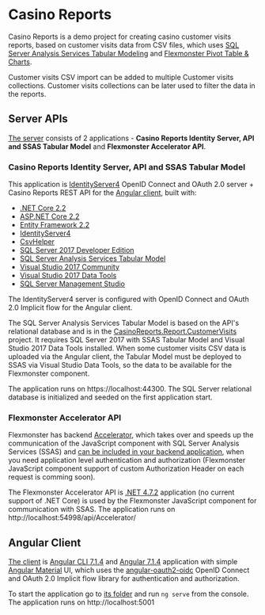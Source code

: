 # Casino Reports

Casino Reports is a demo project for creating casino customer visits reports, based on customer visits data from CSV files, which uses [SQL Server Analysis Services Tabular Modeling](https://docs.microsoft.com/en-us/sql/analysis-services/tabular-models/tabular-models-ssas?view=sql-server-2017) and [Flexmonster Pivot Table & Charts](https://www.flexmonster.com).

Customer visits CSV import can be added to multiple Customer visits collections. Customer visits collections can be later used to filter the data in the reports.

## Server APIs

[The server](./server/CasinoReports) consists of 2 applications - **Casino Reports Identity Server, API and SSAS Tabular Model** and **Flexmonster Accelerator API**.

### Casino Reports Identity Server, API and SSAS Tabular Model

This application is [IdentityServer4](https://identityserver4.readthedocs.io/en/latest/) OpenID Connect and OAuth 2.0 server + Casino Reports REST API for the [Angular client](./client/casino-reports), built with:

- [.NET Core 2.2](https://dotnet.microsoft.com/download)
- [ASP.NET Core 2.2](https://docs.microsoft.com/en-us/aspnet/core/?view=aspnetcore-2.2)
- [Entity Framework 2.2](https://docs.microsoft.com/en-us/ef/core/)
- [IdentityServer4](https://identityserver4.readthedocs.io/en/latest/)
- [CsvHelper](https://joshclose.github.io/CsvHelper/)
- [SQL Server 2017 Developer Edition](https://docs.microsoft.com/en-us/sql/sql-server/sql-server-technical-documentation?view=sql-server-2017)
- [SQL Server Analysis Services Tabular Model](https://docs.microsoft.com/en-us/sql/analysis-services/tabular-models/tabular-models-ssas?view=sql-server-2017)
- [Visual Studio 2017 Community](https://visualstudio.microsoft.com/vs/)
- [Visual Studio 2017 Data Tools](https://docs.microsoft.com/en-us/sql/ssdt/download-sql-server-data-tools-ssdt?view=sql-server-2017)
- [SQL Server Management Studio](https://docs.microsoft.com/en-us/sql/ssms/download-sql-server-management-studio-ssms?view=sql-server-2017)

The IdentityServer4 server is configured with OpenID Connect and OAuth 2.0 Implicit flow for the Angular client.

The SQL Server Analysis Services Tabular Model is based on the API's relational database and is in the [CasinoReports.Report.CustomerVisits](./server/CasinoReports/Report/CasinoReports.Report.CustomerVisits) project. It requires SQL Server 2017 with SSAS Tabular Model and Visual Studio 2017 Data Tools installed. When some customer visits CSV data is uploaded via the Angular client, the Tabular Model must be deployed to SSAS via Visual Studio Data Tools, so the data to be available for the Flexmonster component.

The application runs on https://localhost:44300. The SQL Server relational database is initialized and seeded on the first application start.

### Flexmonster Accelerator API

Flexmonster has backend [Accelerator](https://www.flexmonster.com/doc/getting-started-with-accelerator-ssas/), which takes over and speeds up the communication of the JavaScript component with SQL Server Analysis Services (SSAS) and [can be included in your backend application](https://www.flexmonster.com/doc/referring-accelerator-as-a-dll/), when you need application level authentication and authorization (Flexmonster JavaScript component support of custom Authorization Header on each request is comming soon).

The Flexmonster Accelerator API is [.NET 4.7.2](https://dotnet.microsoft.com/download/visual-studio-sdks) application (no current support of .NET Core) is used by the Flexmonster JavaScript component for communication with SSAS. The application runs on http://localhost:54998/api/Accelerator/

## Angular Client

[The client](./client/casino-reports) is [Angular CLI 7.1.4](https://cli.angular.io) and [Angular 7.1.4](https://angular.io) application with simple [Angular Material](https://material.angular.io) UI, which uses the [angular-oauth2-oidc](https://github.com/manfredsteyer/angular-oauth2-oidc) OpenID Connect and OAuth 2.0 Implicit flow library for authentication and authorization.

To start the application go to [its folder](./client/casino-reports) and run `ng serve` from the console. The application runs on http://localhost:5001